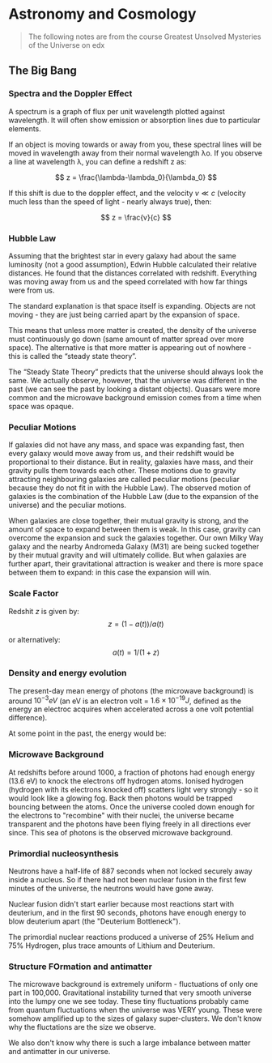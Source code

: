 # Astronomy and Cosmology


> The following notes are from the course Greatest Unsolved Mysteries of the Universe on edx

## The Big Bang

### Spectra and the Doppler Effect
A spectrum is a graph of flux per unit wavelength plotted against wavelength. It will often show emission or absorption lines due to particular elements.

If an object is moving towards or away from you, these spectral lines will be moved in wavelength away from their normal wavelength λo. If you observe a line at wavelength λ, you can define a redshift z as:

$$
z = \frac{\lambda-\lambda_0}{\lambda_0}
$$

If this shift is due to the doppler effect, and the velocity $v\ll c$ (velocity much less than the speed of light - nearly always true), then:

$$
z = \frac{v}{c}
$$


### Hubble Law

Assuming that the brightest star in every galaxy had about the same luminosity (not a good assumption), Edwin Hubble calculated their relative distances. He found that the distances correlated with redshift. Everything was moving away from us and the speed correlated with how far things were from us.

The standard explanation is that space itself is expanding. Objects are not moving - they are just being carried apart by the expansion of space.

This means that unless more matter is created, the density of the universe must continuously go down (same amount of matter spread over more space). The alternative is that more matter is appearing out of nowhere - this is called the “steady state theory”.

The “Steady State Theory” predicts that the universe should always look the same. We actually observe, however, that the universe was different in the past (we can see the past by looking a distant objects). Quasars were more common and the microwave background emission comes from a time when space was opaque.

### Peculiar Motions

If galaxies did not have any mass, and space was expanding fast, then every galaxy would move away from us, and their redshift would be proportional to their distance. But in reality, galaxies have mass, and their gravity pulls them towards each other.  These motions due to gravity attracting neighbouring galaxies are called peculiar motions (peculiar because they do not fit in with the Hubble Law). The observed motion of galaxies is the combination of the Hubble Law (due to the expansion of the universe) and the peculiar motions.

When galaxies are close together, their mutual gravity is strong, and the amount of space to expand between them is weak. In this case, gravity can overcome the expansion and suck the galaxies together. Our own Milky Way galaxy and the nearby Andromeda Galaxy (M31) are being sucked together by their mutual gravity and will ultimately collide. But when galaxies are further apart, their gravitational attraction is weaker and there is more space between them to expand: in this case the expansion will win.

### Scale Factor

Redshit $z$ is given by:
$$
z = (1-a(t))/a(t)
$$

or alternatively:
$$
a(t) = 1/(1+z)
$$

### Density and energy evolution
The present-day mean energy of photons (the microwave background) is around  $10^{-3}eV$ (an eV is an electron volt = $1.6×10^{−19}J$, defined as the energy an electroc acquires when accelerated across a one volt potential difference).

At some point in the past, the energy would be:

### Microwave Background
At redshifts before around 1000, a fraction of photons had enough energy (13.6 eV) to knock the electrons off hydrogen atoms. Ionised hydrogen (hydrogen with its electrons knocked off) scatters light very strongly - so it would look like a glowing fog. Back then photons would be trapped bouncing between the atoms. Once the universe cooled down enough for the electrons to "recombine" with their nuclei, the universe became transparent and the photons have been flying freely in all directions ever since. This sea of photons is the observed microwave background.

### Primordial nucleosynthesis

Neutrons have a half-life of 887 seconds when not locked securely away inside a nucleus. So if there had not been nuclear fusion in the first few minutes of the universe, the neutrons would have gone away.

Nuclear fusion didn't start earlier because most reactions start with deuterium, and in the first 90 seconds, photons have enough energy to blow deuterium apart (the "Deuterium Bottleneck").

The primordial nuclear reactions produced a universe of 25% Helium and 75% Hydrogen, plus trace amounts of Lithium and Deuterium.

### Structure FOrmation and antimatter

The microwave background is extremely uniform - fluctuations of only one part in 100,000. Gravitational instability turned that very smooth universe into the lumpy one we see today. These tiny fluctuations probably came from quantum fluctuations when the universe was VERY young. These were somehow amplified up to the sizes of galaxy super-clusters. We don't know why the fluctations are the size we observe.

We also don't know why there is such a large imbalance between matter and antimatter in our universe.